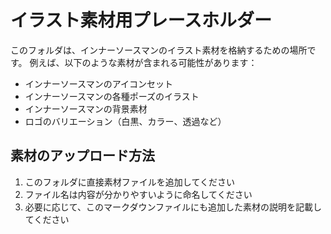 # イラスト素材用プレースホルダー

このフォルダは、インナーソースマンのイラスト素材を格納するための場所です。
例えば、以下のような素材が含まれる可能性があります：

- インナーソースマンのアイコンセット
- インナーソースマンの各種ポーズのイラスト
- インナーソースマンの背景素材
- ロゴのバリエーション（白黒、カラー、透過など）

## 素材のアップロード方法

1. このフォルダに直接素材ファイルを追加してください
2. ファイル名は内容が分かりやすいように命名してください
3. 必要に応じて、このマークダウンファイルにも追加した素材の説明を記載してください
